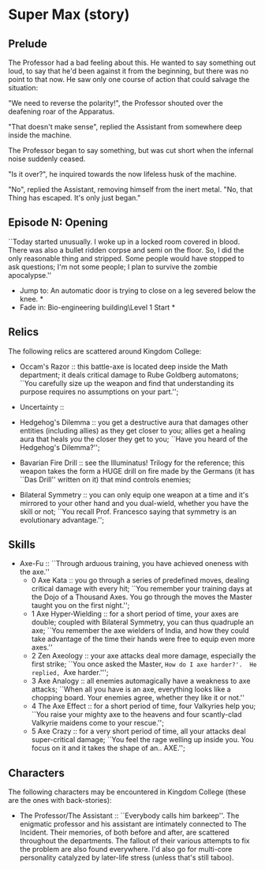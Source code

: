 Super Max (story)
=================

Prelude
-------

The Professor had a bad feeling about this.  He wanted to say
something out loud, to say that he'd been against it from the
beginning, but there was no point to that now.  He saw only one course
of action that could salvage the situation:

"We need to reverse the polarity!", the Professor shouted over the
deafening roar of the Apparatus.

"That doesn't make sense", replied the Assistant from somewhere deep
inside the machine.

The Professor began to say something, but was cut short when the
infernal noise suddenly ceased.

"Is it over?", he inquired towards the now lifeless husk of the
machine.

"No", replied the Assistant, removing himself from the inert metal.
"No, that Thing has escaped.  It's only just began."

Episode N: Opening
------------------

``Today started unusually.  I woke up in a locked room covered in
blood.  There was also a bullet ridden corpse and semi on the floor.
So, I did the only reasonable thing and stripped.  Some people would
have stopped to ask questions; I'm not some people; I plan to survive
the zombie apocalypse.''

* Jump to: An automatic door is trying to close on a leg severed below
  the knee. *
* Fade in: Bio-engineering building\\Level 1 Start *

Relics
------

The following relics are scattered around Kingdom College:

  - Occam's Razor :: this battle-axe is located deep inside the Math
                     department; it deals critical damage to Rube
                     Goldberg automatons; ``You carefully size up the
                     weapon and find that understanding its purpose
                     requires no assumptions on your part.'';

  - Uncertainty ::

  - Hedgehog's Dilemma :: you get a destructive aura that damages
                          other entities (including allies) as they
                          get closer to you; allies get a healing aura
                          that heals *you* the closer they get to you;
                          ``Have you heard of the Hedgehog's
                          Dilemma?'';

  - Bavarian Fire Drill :: see the Illuminatus! Trilogy for the
                           reference; this weapon takes the form a
                           HUGE drill on fire made by the Germans (it
                           has ``Das Drill'' written on it) that mind
                           controls enemies;

  - Bilateral Symmetry :: you can only equip one weapon at a time and
                          it's mirrored to your other hand and you
                          dual-wield, whether you have the skill or
                          not; ``You recall Prof. Francesco saying
                          that symmetry is an evolutionary
                          advantage.'';

Skills
------

  - Axe-Fu :: ``Through arduous training, you have achieved oneness
              with the axe.''
    * 0 Axe Kata :: you go through a series of predefined moves,
                    dealing critical damage with every hit; ``You
                    remember your training days at the Dojo of a
                    Thousand Axes.  You go through the moves the
                    Master taught you on the first night.'';
    * 1 Axe Hyper-Wielding :: for a short period of time, your axes
                              are double; coupled with Bilateral
                              Symmetry, you can thus quadruple an axe;
                              ``You remember the axe wielders of
                              India, and how they could take advantage
                              of the time their hands were free to
                              equip even more axes.''
    * 2 Zen Axeology :: your axe attacks deal more damage, especially
                        the first strike; ``You once asked the Master,
                        `How do I axe harder?'.  He replied, `Axe
                        harder.''';
    * 3 Axe Analogy :: all enemies automagically have a weakness to
                       axe attacks; ``When all you have is an axe,
                       everything looks like a chopping board.  Your
                       enemies agree, whether they like it or not.''
    * 4 The Axe Effect :: for a short period of time, four Valkyries
                          help you; ``You raise your mighty axe to the
                          heavens and four scantly-clad Valkyrie
                          maidens come to your rescue.'';
    * 5 Axe Crazy :: for a very short period of time, all your attacks
                     deal super-critical damage; ``You feel the rage
                     welling up inside you.  You focus on it and it
                     takes the shape of an.. AXE.'';

Characters
----------

The following characters may be encountered in Kingdom College (these
are the ones with back-stories):

  - The Professor/The Assistant :: ``Everybody calls him barkeep''.
       The enigmatic professor and his assistant are intimately
       connected to The Incident.  Their memories, of both before and
       after, are scattered throughout the departments.  The fallout
       of their various attempts to fix the problem are also found
       everywhere.  I'd also go for multi-core personality catalyzed
       by later-life stress (unless that's still taboo).
